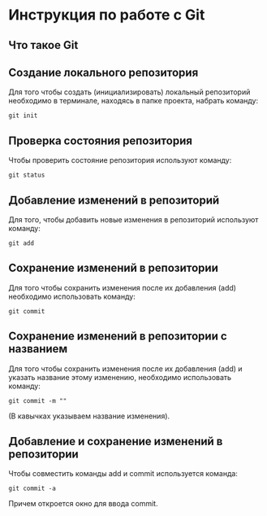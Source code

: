 # **Инструкция по работе с Git**

## Что такое Git

## Создание локального репозитория

Для того чтобы создать (инициализировать) локальный репозиторий необходимо в терминале, находясь в папке проекта, набрать команду:

    git init

## Проверка состояния репозитория

Чтобы проверить состояние репозитория используют команду:

    git status

## Добавление изменений в репозиторий

Для того, чтобы добавить новые изменения в репозиторий используют команду:

    git add

## Сохранение изменений в репозитории

Для того чтобы сохранить изменения после их добавления (add) необходимо использовать команду:

    git commit

## Сохранение изменений в репозитории с названием

Для того чтобы сохранить изменения после их добавления (add) и указать название этому изменению, необходимо использовать команду:

    git commit -m ""
(В кавычках указываем название изменения).

## Добавление и сохранение изменений в репозитории

Чтобы совместить команды add и commit используется команда:

    git commit -a
Причем откроется окно для ввода commit.

